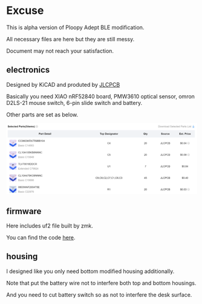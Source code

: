 # Excuse

This is alpha version of Ploopy Adept BLE modification.

All necessary files are here but they are still messy.

Document may not reach your satisfaction.

## electronics

Designed by KiCAD and produted by [JLCPCB](https://jlcpcb.com/)

Basically you need XIAO nRF52840 board, PMW3610 optical sensor, omron D2LS-21 mouse switch, 6-pin slide switch and battery.

Other parts are set as below.

![JLCPCB parts](./image/JLCPCB_parts.png "JLCPCB Parts")

## firmware

Here includes uf2 file built by zmk.

You can find the code [here](https://github.com/taichan1113/mouse-test/tree/main).

## housing

I designed like you only need bottom modified housing additionally.

Note that put the battery wire not to interfere both top and bottom housings.

And you need to cut battery switch so as not to interfere the desk surface.
